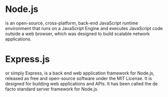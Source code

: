 
# Node.js 
is an open-source, cross-platform, back-end JavaScript runtime environment that runs on a JavaScript Engine and executes JavaScript code outside a web browser, which was designed to build scalable network applications. 
# Express.js
or simply Express, is a back end web application framework for Node.js, released as free and open-source software under the MIT License. It is designed for building web applications and APIs. It has been called the de facto standard server framework for Node.js.
